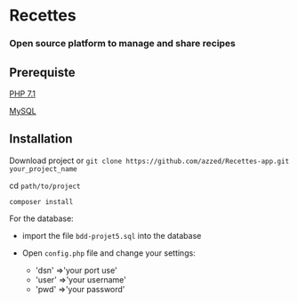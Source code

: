 # Recettes

 ### Open source platform to manage and share recipes 
 
 ## Prerequiste 
 
 [PHP 7.1](http://php.net/downloads.php) 
 
 [MySQL](https://dev.mysql.com/downloads/) 
 
 ## Installation 
 
 Download project or `git clone https://github.com/azzed/Recettes-app.git your_project_name` 
 
 cd `path/to/project` 
 
 `composer install`

        
For the database:
   
    
   * import the file `bdd-projet5.sql` into the database

   * Open `config.php` file and change your settings:
        
       * 'dsn' =>'your port use' 
       * 'user' =>'your username' 
       * 'pwd' =>'your password' 





